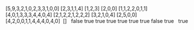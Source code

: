 [5,9,3,2,1,0,2,3,3,1,0,0]
[2,3,1,1,4]
[1,2,3]
[2,0,0]
[1,1,2,2,0,1,1]
[4,0,1,3,3,3,4,4,0,4]
[2,1,2,2,1,2,2,2]
[3,2,1,0,4]
[2,5,0,0]
[4,2,0,0,1,1,4,4,4,0,4,0]
​
[]
​
​
false
true
true
true
true
true
true
false
true
​
​
true